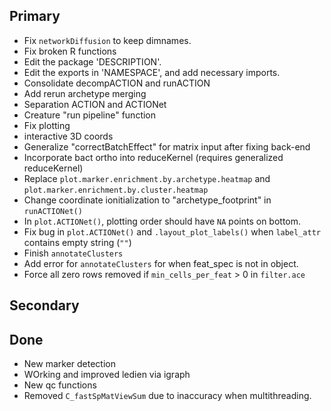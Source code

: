 ## Primary
* Fix `networkDiffusion` to keep dimnames.
* Fix broken R functions
* Edit the package 'DESCRIPTION'.
* Edit the exports in 'NAMESPACE', and add necessary imports.
* Consolidate decompACTION and runACTION
* Add rerun archetype merging
* Separation ACTION and ACTIONet
* Creature "run pipeline" function
* Fix plotting
 * interactive 3D coords
 * Generalize "correctBatchEffect" for matrix input after fixing back-end
 * Incorporate bact ortho into reduceKernel (requires generalized reduceKernel)
* Replace `plot.marker.enrichment.by.archetype.heatmap` and `plot.marker.enrichment.by.cluster.heatmap`
* Change coordinate ionitialization to "archetype_footprint" in `runACTIONet()`
* In `plot.ACTIONet()`, plotting order should have `NA` points on bottom.
* Fix bug in `plot.ACTIONet()` and `.layout_plot_labels()` when `label_attr` contains empty string (`""`)
* Finish `annotateClusters`
* Add error for `annotateClusters` for when feat_spec is not in object.
* Force all zero rows removed if `min_cells_per_feat` > 0 in `filter.ace`
## Secondary


## Done
* New marker detection
* WOrking and improved ledien via igraph
* New qc functions
* Removed `C_fastSpMatViewSum` due to inaccuracy when multithreading.
